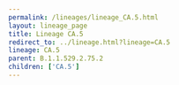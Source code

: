 ```yaml
---
permalink: /lineages/lineage_CA.5.html
layout: lineage_page
title: Lineage CA.5
redirect_to: ../lineage.html?lineage=CA.5
lineage: CA.5
parent: B.1.1.529.2.75.2
children: ['CA.5']
---
```


